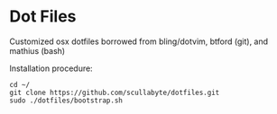 # Dot Files

Customized osx dotfiles borrowed from bling/dotvim, btford (git), and mathius (bash)

Installation procedure:
   ```
   cd ~/
   git clone https://github.com/scullabyte/dotfiles.git
   sudo ./dotfiles/bootstrap.sh
   ```
